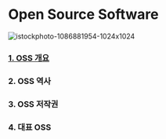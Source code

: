 # Open Source Software 
![istockphoto-1086881954-1024x1024](https://user-images.githubusercontent.com/114238252/193720470-1215a040-5ead-4258-bd15-3105a42027bc.jpg)

### [1. OSS 개요](#OSS개요.md)

### 2. OSS 역사

### 3. OSS 저작권

### 4. 대표 OSS
